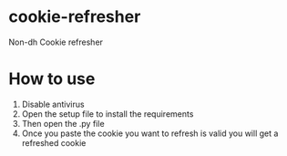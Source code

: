 # cookie-refresher
Non-dh Cookie refresher

# How to use
1. Disable antivirus
2. Open the setup file to install the requirements
3. Then open the .py file 
4. Once you paste the cookie you want to refresh is valid you will get a refreshed cookie
